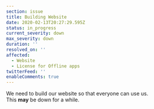 ```yaml
---
section: issue
title: Building Website
date: 2020-02-13T20:27:29.595Z
status: in_progress
current_severity: down
max_severity: down
duration: ''
resolved_on: ''
affected:
  - Website
  - License for Offline apps
twitterFeed: ''
enableComments: true
---
```

We need to build our website so that everyone can use us.\
This **may** be down for a while.
